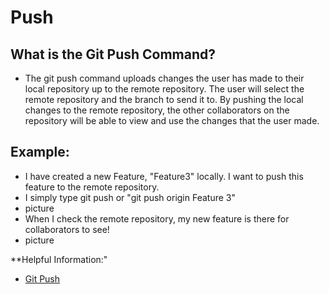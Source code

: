 # Push
## What is the Git Push Command?

- The git push command uploads changes the user has made to their local repository up to the remote repository. The user will select the remote repository and the branch to send it to. By pushing the local changes to the remote repository, the other collaborators on the repository will  be able to view and use the changes that the user made.

## Example:
- I have created a new Feature, "Feature3" locally. I want to push this feature to the remote repository. 	
- I simply type git push <remote branch> <my local branch> or "git push origin Feature 3"
 - picture
-	When I check the remote repository, my new feature is there  for collaborators to see!
- picture
  
**Helpful Information:"
- [Git Push](https://www.atlassian.com/git/tutorials/syncing/git-push)

